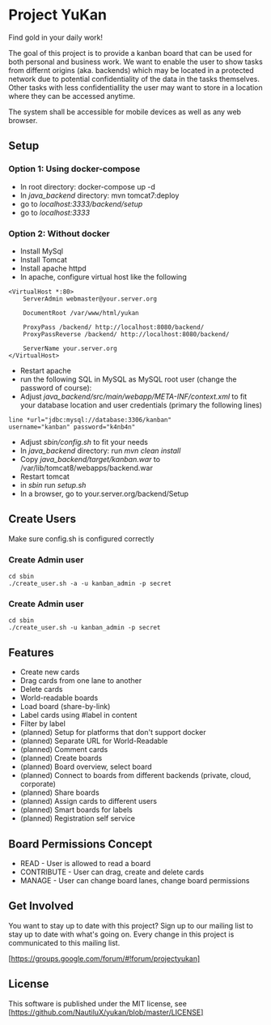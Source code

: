 # Project YuKan

Find gold in your daily work!

The goal of this project is to provide a kanban board that can be used for both personal and business work. We want to enable the user to show tasks from differnt origins (aka. backends) which may be located in a protected network due to potential confidentiality of the data in the tasks themselves. Other tasks with less confidentiallity the user may want to store in a location where they can be accessed anytime.

The system shall be accessible for mobile devices as well as any web browser.

## Setup
### Option 1: Using docker-compose

- In root directory: docker-compose up -d
- In *java_backend* directory: mvn tomcat7:deploy
- go to *localhost:3333/backend/setup*
- go to *localhost:3333*

### Option 2: Without docker
- Install MySql
- Install Tomcat
- Install apache httpd
- In apache, configure virtual host like the following
```
<VirtualHost *:80>
    ServerAdmin webmaster@your.server.org

    DocumentRoot /var/www/html/yukan

    ProxyPass /backend/ http://localhost:8080/backend/
    ProxyPassReverse /backend/ http://localhost:8080/backend/

    ServerName your.server.org
</VirtualHost>
```
- Restart apache
- run the following SQL in MySQL as MySQL root user (change the password of course):
- Adjust *java_backend/src/main/webapp/META-INF/context.xml* to fit your database location and user credentials (primary the following lines)
```
line *url="jdbc:mysql://database:3306/kanban"
username="kanban" password="k4nb4n"
```
- Adjust *sbin/config.sh* to fit your needs
- In *java_backend* directory: run *mvn clean install*
- Copy *java_backend/target/kanban.war* to /var/lib/tomcat8/webapps/backend.war
- Restart tomcat
- in *sbin* run *setup.sh*
- In a browser, go to your.server.org/backend/Setup

## Create Users
Make sure config.sh is configured correctly

### Create Admin user
```
cd sbin
./create_user.sh -a -u kanban_admin -p secret
```

### Create Admin user
```
cd sbin
./create_user.sh -u kanban_admin -p secret
```

## Features

- Create new cards
- Drag cards from one lane to another
- Delete cards
- World-readable boards
- Load board (share-by-link)
- Label cards using #label in content
- Filter by label
- (planned) Setup for platforms that don't support docker
- (planned) Separate URL for World-Readable
- (planned) Comment cards
- (planned) Create boards
- (planned) Board overview, select board
- (planned) Connect to boards from different backends (private, cloud, corporate)
- (planned) Share boards
- (planned) Assign cards to different users
- (planned) Smart boards for labels
- (planned) Registration self service

## Board Permissions Concept
- READ - User is allowed to read a board
- CONTRIBUTE - User can drag, create and delete cards
- MANAGE - User can change board lanes, change board permissions

## Get Involved

You want to stay up to date with this project? Sign up to our mailing list to stay up to date with what's going on. Every change in this project is communicated to this mailing list.

[https://groups.google.com/forum/#!forum/projectyukan]

## License

This software is published under the MIT license, see [https://github.com/NautiluX/yukan/blob/master/LICENSE]
